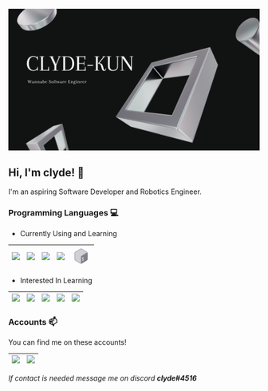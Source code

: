 ![Image of Banner](https://github.com/clyde-kun/clyde-kun/blob/3f13e541afa5a04761eedb8c34d6579674c80608/clydekun.png)
## Hi, I'm clyde! 👋
I'm an aspiring Software Developer and Robotics Engineer.
### Programming Languages 💻

- Currently Using and Learning

| [<img src="https://cdn.svgporn.com/logos/html-5.svg" width="38">](https://html.spec.whatwg.org/) | [<img src="https://cdn.svgporn.com/logos/css-3.svg" width="38">]() | [<img src="https://cdn.svgporn.com/logos/python.svg" width="38">](https://www.python.org/) | [<img src="https://brandslogos.com/wp-content/uploads/images/large/arduino-logo-1.png" width="38">](https://www.arduino.cc/) | [<img src="https://github.com/clyde-kun/clyde-kun/blob/0e443786bee176210b0ce41fabd63c96ec31ee59/bash.png" width="38">](https://www.gnu.org/software/bash/) |
|---|---|---|---|---|

- Interested In Learning

| [<img src="https://cdn.svgporn.com/logos/javascript.svg" width="38">](https://www.javascript.com/) | [<img src="https://cdn.svgporn.com/logos/nodejs-icon.svg" width="38">](https://nodejs.org/en/) | [<img src="https://cdn.svgporn.com/logos/c-plusplus.svg" width="38">](https://www.cplusplus.com/) | [<img src="https://upload.wikimedia.org/wikipedia/commons/1/19/C_Logo.png" width="38">](https://www.learn-c.org/) | [<img src="https://cdn.svgporn.com/logos/lua.svg" width="38">](http://www.lua.org/) |
|---|---|---|---|---|

### Accounts 📫

You can find me on these accounts!

| [<img src="https://cdn.freebiesupply.com/images/large/2x/steam-logo-transparent.png" width="38">](https://steamcommunity.com/id/driftingtoyourgirlshouse) | [<img src="https://cdn.myanimelist.net/img/sp/icon/apple-touch-icon-256.png" width="38">](https://myanimelist.net/animelist/c1yd3) |
|---|---|

*If contact is needed message me on discord **clyde#4516***


<!--- 👋 Hi, I’m @clyde-kun
- 👀 I’m interested in ...
- 🌱 I’m currently learning ...
- 💞️ I’m looking to collaborate on ...
- 📫 How to reach me ...


clyde-kun/clyde-kun is a ✨ special ✨ repository because its `README.md` (this file) appears on your GitHub profile.
You can click the Preview link to take a look at your changes.
--->
